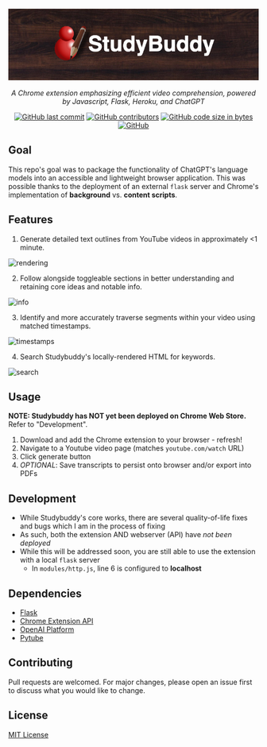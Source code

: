 <div style="text-align: center;" align="center">

![studybuddy](assets/studybuddyBanner.jpeg)

</div>
<div align="center"><em>A Chrome extension emphasizing efficient video comprehension, powered by Javascript, Flask, Heroku, and ChatGPT</em></div>
<p></p>

<div align="center">

  <a href="">![GitHub last commit](https://img.shields.io/github/last-commit/anorderh/studybuddy_gpt)</a>
  <a href="">![GitHub contributors](https://img.shields.io/github/contributors/anorderh/studybuddy_gpt)</a>
  <a href="">![GitHub code size in bytes](https://img.shields.io/github/languages/code-size/anorderh/studybuddy_gpt)</a>
  <a href="">![GitHub](https://img.shields.io/github/license/anorderh/studybuddy_gpt)</a>

</div>

## Goal

This repo's goal was to package the functionality of ChatGPT's language models into an accessible and lightweight browser application. This was possible thanks to the deployment of an external `flask` server and Chrome's implementation of **background** vs. **content scripts**.

## Features

1. Generate detailed text outlines from YouTube videos in approximately <1 minute.

![rendering](assets/rendering.gif)

2) Follow alongside toggleable sections in better understanding and retaining core ideas and notable info.

![info](assets/info.gif)

3. Identify and more accurately traverse segments within your video using matched timestamps.

![timestamps](assets/timestamps.gif)

4. Search Studybuddy's locally-rendered HTML for keywords.

![search](assets/search.gif)

## Usage

**NOTE: Studybuddy has NOT yet been deployed on Chrome Web Store.** Refer to "Development".

1. Download and add the Chrome extension to your browser - refresh!
2. Navigate to a Youtube video page (matches `youtube.com/watch` URL)
3. Click generate button
4. *OPTIONAL*: Save transcripts to persist onto browser and/or export into PDFs

## Development

* While Studybuddy's core works, there are several quality-of-life fixes and bugs which I am in the process of fixing
* As such, both the extension AND webserver (API) have *not been deployed*
* While this will be addressed soon, you are still able to use the extension with a local `flask` server
  * In `modules/http.js`, line 6 is configured to **localhost**

## Dependencies

* [Flask](https://flask.palletsprojects.com/en/2.3.x/)
* [Chrome Extension API](https://developer.chrome.com/docs/extensions/reference/)
* [OpenAI Platform](https://platform.openai.com/docs/guides/gpt)
* [Pytube](https://github.com/pytube/pytube)

## Contributing

Pull requests are welcomed. For major changes, please open an issue first to discuss what you would like to change. 

## License

[MIT License](LICENSE)
